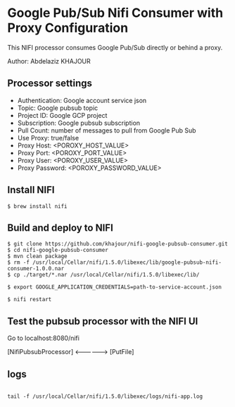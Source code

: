 # Google Pub/Sub Nifi Consumer with Proxy Configuration

This NIFI processor consumes Google Pub/Sub directly or behind a proxy.

Author: Abdelaziz KHAJOUR


## Processor settings 
- Authentication: Google account service json
- Topic: Google pubsub topic
- Project ID: Google GCP project
- Subscription: Google pubsub subscription
- Pull Count: number of messages to pull from Google Pub Sub
- Use Proxy: true/false
- Proxy Host: <POROXY_HOST_VALUE>
- Proxy Port: <POROXY_PORT_VALUE>
- Proxy User: <POROXY_USER_VALUE>
- Proxy Password: <POROXY_PASSWORD_VALUE>


## Install NIFI 

``` 
$ brew install nifi 
```  

## Build and deploy to NIFI

```
$ git clone https://github.com/khajour/nifi-google-pubsub-consumer.git
$ cd nifi-google-pubsub-consumer
$ mvn clean package
$ rm -f /usr/local/Cellar/nifi/1.5.0/libexec/lib/google-pubsub-nifi-consumer-1.0.0.nar
$ cp ./target/*.nar /usr/local/Cellar/nifi/1.5.0/libexec/lib/

$ export GOOGLE_APPLICATION_CREDENTIALS=path-to-service-account.json 

$ nifi restart

```
## Test the pubsub processor with the NIFI UI

Go to localhost:8080/nifi

[NifiPubsubProcessor] <------> [PutFile]



## logs
```

tail -f /usr/local/Cellar/nifi/1.5.0/libexec/logs/nifi-app.log

```

